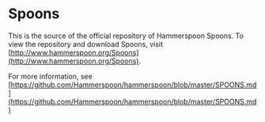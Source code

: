 # Spoons

This is the source of the official repository of Hammerspoon Spoons. To view the repository and download Spoons, visit [http://www.hammerspoon.org/Spoons](http://www.hammerspoon.org/Spoons).

For more information, see [https://github.com/Hammerspoon/hammerspoon/blob/master/SPOONS.md](https://github.com/Hammerspoon/hammerspoon/blob/master/SPOONS.md)
